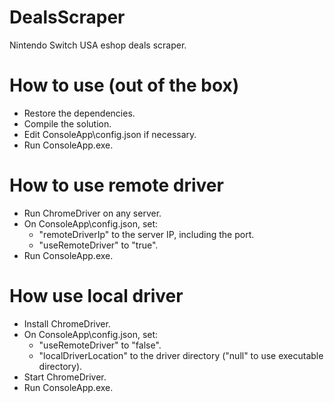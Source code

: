 # DealsScraper

Nintendo Switch USA eshop deals scraper.

# How to use (out of the box)

-   Restore the dependencies.
-   Compile the solution.
-   Edit ConsoleApp\config.json if necessary.
-   Run ConsoleApp.exe.

# How to use remote driver

-   Run ChromeDriver on any server.
-   On ConsoleApp\config.json, set:
    -   "remoteDriverIp" to the server IP, including the port.
    -   "useRemoteDriver" to "true".
-   Run ConsoleApp.exe.

# How use local driver

-   Install ChromeDriver.
-   On ConsoleApp\config.json, set:
    -   "useRemoteDriver" to "false".
    -   "localDriverLocation" to the driver directory ("null" to use executable directory).
-   Start ChromeDriver.
-   Run ConsoleApp.exe.
